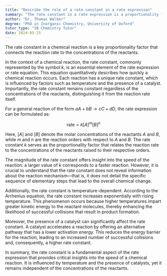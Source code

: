 ```yaml
---
title: "Describe the role of a rate constant in a rate expression"
summary: "The rate constant in a rate expression is a proportionality factor that relates the rate of reaction to the concentrations of reactants."
author: "Dr. Thomas Walker"
degree: "PhD in Inorganic Chemistry, University of Oxford"
tutor_type: "IB Chemistry Tutor"
date: 2024-05-25
---
```


The rate constant in a chemical reaction is a key proportionality factor that connects the reaction rate to the concentrations of the reactants.

In the context of a chemical reaction, the rate constant, commonly represented by the symbol $k$, is an essential element of the rate expression or rate equation. This equation quantitatively describes how quickly a chemical reaction occurs. Each reaction has a unique rate constant, which is influenced by factors such as temperature and the presence of a catalyst. Importantly, the rate constant remains constant regardless of the concentrations of the reactants, distinguishing it from the reaction rate itself.

For a general reaction of the form $aA + bB \rightarrow cC + dD$, the rate expression can be formulated as:

$$
\text{rate} = k[A]^m[B]^n
$$

Here, $[A]$ and $[B]$ denote the molar concentrations of the reactants $A$ and $B$, while $m$ and $n$ are the reaction orders with respect to $A$ and $B$. The rate constant $k$ serves as the proportionality factor that relates the reaction rate to the concentrations of the reactants raised to their respective orders.

The magnitude of the rate constant offers insight into the speed of the reaction: a larger value of $k$ corresponds to a faster reaction. However, it is crucial to understand that the rate constant does not reveal information about the reaction mechanism—that is, it does not detail the specific sequence of elementary steps that lead to the overall chemical change.

Additionally, the rate constant is temperature-dependent. According to the Arrhenius equation, the rate constant increases exponentially with rising temperature. This phenomenon occurs because higher temperatures impart greater kinetic energy to the reactant molecules, thereby enhancing the likelihood of successful collisions that result in product formation.

Moreover, the presence of a catalyst can significantly affect the rate constant. A catalyst accelerates a reaction by offering an alternative pathway that has a lower activation energy. This reduces the energy barrier for the reaction, leading to an increased number of successful collisions and, consequently, a higher rate constant.

In summary, the rate constant is a fundamental aspect of the rate expression that provides critical insights into the speed of a chemical reaction. It is influenced by temperature and the presence of catalysts, yet it remains independent of the concentrations of the reactants.
    